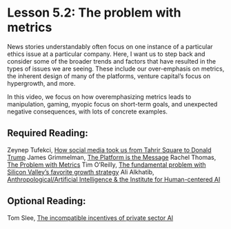 # Lesson 5.2: The problem with metrics 

News stories understandably often focus on one instance of a particular ethics issue at a particular company.  Here, I want us to step back and consider some of the broader trends and factors that have resulted in the types of issues we are seeing.  These include our over-emphasis on metrics, the inherent design of many of the platforms, venture capital’s focus on hypergrowth, and more.

In this video, we focus on how overemphasizing metrics leads to manipulation, gaming, myopic focus on short-term goals, and unexpected negative consequences, with lots of concrete examples.

## Required Reading:
Zeynep Tufekci, [How social media took us from Tahrir Square to Donald Trump](https://www.technologyreview.com/s/611806/how-social-media-took-us-from-tahrir-square-to-donald-trump/)
James Grimmelman, [The Platform is the Message](https://papers.ssrn.com/sol3/papers.cfm?abstract_id=3132758)
Rachel Thomas, [The Problem with Metrics](https://www.fast.ai/2019/09/24/metrics/)
Tim O’Reilly, [The fundamental problem with Silicon Valley’s favorite growth strategy](https://qz.com/1540608/the-problem-with-silicon-valleys-obsession-with-blitzscaling-growth/)
Ali Alkhatib, [Anthropological/Artificial Intelligence & the Institute for Human-centered AI](https://ali-alkhatib.com/blog/anthropological-intelligence)

## Optional Reading:
Tom Slee, [The incompatible incentives of private sector AI](https://tomslee.github.io/publication/oup_private_sector_ai/)

